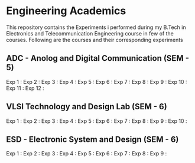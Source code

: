 # Engineering Academics

This repository contains the Experiments i performed during my B.Tech in Electronics and Telecommunication Engineering course in few of the courses.
Following are the courses and their corresponding experiments

## ADC - Anolog and Digital Communication (SEM - 5)

Exp 1 :
Exp 2 :
Exp 3 :
Exp 4 :
Exp 5 :
Exp 6 :
Exp 7 :
Exp 8 :
Exp 9 :
Exp 10 :
Exp 11 :
Exp 12 :

## VLSI Technology and Design Lab (SEM - 6)

Exp 1 :
Exp 2 :
Exp 3 :
Exp 4 :
Exp 5 :
Exp 6 :
Exp 7 :
Exp 8 :
Exp 9 :
Exp 10 :

## ESD - Electronic System and Design (SEM - 6)

Exp 1 :
Exp 2 :
Exp 3 :
Exp 4 :
Exp 5 :
Exp 6 :
Exp 7 :
Exp 8 :
Exp 9 :

